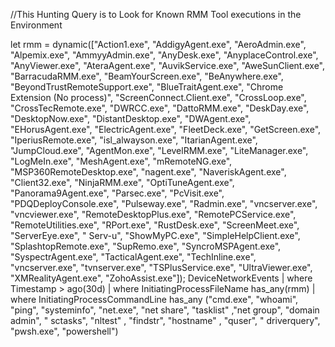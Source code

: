 //This Hunting Query is to Look for Known RMM Tool executions in the Environment  

let rmm = dynamic(["Action1.exe", "AddigyAgent.exe", "AeroAdmin.exe", "Alpemix.exe", "AmmyyAdmin.exe", "AnyDesk.exe", "AnyplaceControl.exe", "AnyViewer.exe", "AteraAgent.exe", "AuvikService.exe", "AweSunClient.exe", "BarracudaRMM.exe", "BeamYourScreen.exe", "BeAnywhere.exe", "BeyondTrustRemoteSupport.exe", "BlueTraitAgent.exe", "Chrome Extension (No process)", "ScreenConnect.Client.exe", "CrossLoop.exe", "CrossTecRemote.exe", "DWRCC.exe", "DattoRMM.exe", "DeskDay.exe", "DesktopNow.exe", "DistantDesktop.exe", "DWAgent.exe", "EHorusAgent.exe", "ElectricAgent.exe", "FleetDeck.exe", "GetScreen.exe", "IperiusRemote.exe", "isl_alwayson.exe", "ItarianAgent.exe", "JumpCloud.exe", "AgentMon.exe", "LevelRMM.exe", "LiteManager.exe", "LogMeIn.exe", "MeshAgent.exe", "mRemoteNG.exe", "MSP360RemoteDesktop.exe", "nagent.exe", "NaveriskAgent.exe", "Client32.exe", "NinjaRMM.exe", "OptiTuneAgent.exe", "Panorama9Agent.exe", "Parsec.exe", "PcVisit.exe", "PDQDeployConsole.exe", "Pulseway.exe", "Radmin.exe", "vncserver.exe", "vncviewer.exe", "RemoteDesktopPlus.exe", "RemotePCService.exe", "RemoteUtilities.exe", "RPort.exe", "RustDesk.exe", "ScreenMeet.exe", "ServerEye.exe", " Serv-u",  "ShowMyPC.exe", "SimpleHelpClient.exe", "SplashtopRemote.exe", "SupRemo.exe", "SyncroMSPAgent.exe", "SyspectrAgent.exe", "TacticalAgent.exe", "TechInline.exe", "vncserver.exe", "tvnserver.exe", "TSPlusService.exe", "UltraViewer.exe", "XMRealityAgent.exe", "ZohoAssist.exe"]);
DeviceNetworkEvents
| where Timestamp > ago(30d)
| where InitiatingProcessFileName has_any(rmm)
| where InitiatingProcessCommandLine has_any ("cmd.exe", "whoami", "ping", "systeminfo", "net.exe", "net share", "tasklist" ,"net group", "domain admin", " sctasks", "nltest" , "findstr", "hostname" , "quser", " driverquery", "pwsh.exe", "powershell")
